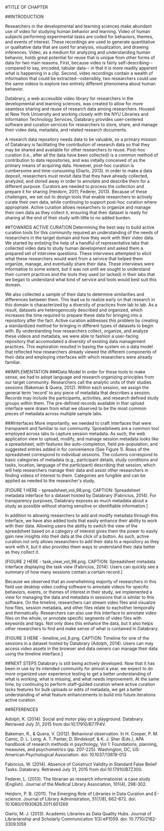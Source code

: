 #TITLE OF CHAPTER

##INTRODUCTION 

Researchers in the developmental and learning sciences make abundant use of video for studying human behavior and learning. 
Video of human subjects performing experimental tasks are coded for behaviors, themes, and events of interest.
These recordings are used to generate quantitative or qualitative data that are used for analysis, visualization, and drawing inferences.
Video, as a medium for analyzing and understanding human behavior, holds great potential for reuse that is unique from other forms of data for two main reasons.
First, because video is fairly self-describing--compared to say, encoded, tabular data-- in that it is more readily apperent what is happening in a clip.
Second, video recordings contain a wealth of information that could be extracted--ostensibly, two researchers could use the same videos to explore two entirely different phenomena about human behavior.

Databrary, a web accessible video library for researchers in the developmental and learning sciences, was created to allow for more seamless sharing and reuse of research data among researchers. 
Housed at New York University and working closely with the NYU Libraries and Information Technology Services, Databrary provides user-centered software and curation services for researchers to store, share, and manage their video data, metadata, and related research documents.

A research data repository needs data to be valuable, so a primary mission of Databrary is facilitating the contribution of research data so that they may be shared and available for other researchers to reuse.
Post-hoc curation (i.e., after all the data have been collected) is a common method of contribution to data repositories, and was initially conceived of as the primary means of acquiring data.
However, post-hoc curation is cumbersome and time-consuming (Giarlo, 2013). 
In order to make a data deposit, researchers must revisit data that they have already collected, analyzed, and stored away in order to annotate and describe them for a different purpose.
Curators are needed to process the collection and prepare it for sharing (Heidorn, 2011; Federer, 2013).
Because of these challenges, we set out to design tools that enable researchers to actively curate their own data, while continuing to support post-hoc curation where appropriate. 
Active curation allows researchers to organize and manage their own data as they collect it, ensuring that their dataset is ready for sharing at the end of their study with little to no added burden.

##TOWARDS ACTIVE CURATION 
Determining the best way to build active curation tools for this community required an understanding of the needs of researchers in the target domain and how they work with their video data. 
We started by enlisting the help of a handful of representative labs that collected video data to study human development and asked them a prepared set of interview questions. 
These interviews attempted to elicit what these researchers would want from a service that helped them organize, manage, and eventually share their data.
These interviews were informative to some extent, but it was not until we sought to understand their current practices and the tools they used (or lacked) in their labs that we began to understand what kind of service and tools would best suit this domain.

We also collected a sample of their data to determine similarities and differences between them. 
This lead us to realize early on that research in this domain is characterized by a diversity of practices from lab to lab. 
As a result, datasets are heterogenously described and organized, which increases the time required to prepare these data for bringing into a repository after the fact.
Active curation addresses this problem by creating a standardized method for bringing in different types of datasets to begin with.
By understanding how researchers collect, organize, and analyze these videos and metadata, we were able to fashion a user-facing repository that accomodated a diversity of existing data management practices. 
This exploration resulted in basing the system on a data model that reflected how researchers already viewed the different components of their data and employing interfaces with which researchers were already familiar.

##IMPLEMENTATION 
###Data Model
In order for these tools to make sense, we had to adopt language and research organizing principles from our target community. 
Researchers call the analytic units of their studies sessions (Bakeman & Quera, 2012). 
Within each session, we assign the general term 'record' to any piece of metadata that describes a session. Records may include the participants, activities, and research defined study groups within them. 
The pre-defined records available in ther upload interface were drawn from what we observed to be the most common pieces of metadata across multiple sample labs.

###Interfaces
More importantly, we needed to craft interfaces that were transparent and familiar to our community. 
Spreadsheets are a common tool employed across labs to capture session metadata.
As such, the web application view to upload, modify, and manage session metadata looks like a spreadsheet, with features like auto-completion, field pre-population, and suggested entries added in for convenience (See Figure 1).
Rows of the spreadsheet correspond to individual sessions.
The columns correspond to basic categories of metadata (e.g., participant details, study conditions and tasks, location, language of the participant) describing that session, which will help researchers manage their data and assist other researchers in finding videos of interest to them. 
Categories are fungible and can be applied as needed to the researcher's study. 

[FIGURE 1 HERE - spreadsheet_vol_98.png. CAPTION: Spreadsheet metadata interface for a dataset hosted by Databrary (Fabricius, 2014). For transparency purposes, Databrary exposes as much metadata about a study as possible without sharing sensitive or identifiable information.]

In addition to allowing researchers to add and modify metadata through this interface, we have also added tools that easily enhance their ability to work with their data.
Allowing users the ability to switch the view of the spreadsheet based on a category of interest gives them the power to easily gain new insights into their data at the click of a button.
As such, active curation not only allows researchers to add their data to a repository as they work with it, but it also provides them ways to understand their data better as they collect it. 

[FIGURE 2 HERE - task_view_vol_98.png. CAPTION: Spreadsheet metadata interface displaying the task view (Fabricius, 2014). Users can quickly see a summary of how many sessions contain a certain record.]

Because we observed that an overwhelming majority of researchers in this field use desktop video coding software to annotate videos for specific behaviors, events, or themes of interest in their study, we implemented a view for managing the data and metadata in sessions that is similar to this software.
On the timeline, researchers can stream video files and visualize how files, session metadata, and other files relate to eachother temporally and thematically. 
Researchers can also use this interface to annotate video files on the whole, or annotate specific segments of video files with keywords and tags. 
Not only does this enhance the data, but it also helps other researchers to find and make sense of what is contained in Databrary.

[FIGURE 3 HERE - timeline_vol_9.png. CAPTION: Timeline for one of the sessions in a dataset hosted by Databrary (Adolph, 2014). Users can may access video assets in the browser and data owners can manage their data using the timeline interface.]

##NEXT STEPS 
Databrary is still being actively developed.
Now that it has been in use by its intended community for almost a year, we expect to do more organized user experience testing to get a better understanding of what is working, what is missing, and what needs improvement. 
At the same time, by continuing to perform staff-guided curation where active curation lacks features for bulk uploads or edits of metadata, we get a better understanding of what feature enhancements to build into future iterations active curation. 

##REFERENCES

Adolph, K. (2014). Social and motor play on a playground. Databrary. Retrieved July 31, 2015 from doi:10.17910/B77P4V.

Bakeman, R., & Quera, V. (2012). Behavioral observation. In H. Cooper, P. M. Camic, D. L. Long, A. T. Panter, D. Rindskopf, & K. J. Sher (Eds.), APA handbook of research methods in psychology, Vol 1: Foundations, planning, measures, and psychometrics (pp. 207-225). Washington, DC, US: American Psychological Association. doi: 10.1037/13619-013

Fabricius, W. (2014). Absence of Construct Validity in Standard False Belief Tasks. Databrary. Retrieved July 31, 2015 from doi:10.17910/B7Z300.

Federer, L. (2013). The librarian as research informationist: a case study (English). Journal of the Medical Library Association, 101(4), 298-302.

Heidorn, P. B. (2011). The Emerging Role of Libraries in Data Curation and E-science. Journal of Library Administration, 51(7/8), 662-672. doi: 10.1080/01930826.2011.601269

Giarlo, M. J. (2013). Academic Libraries as Data Quality Hubs. Journal of Librarianship and Scholarly Communication 1(3):eP1059. doi: 10.7710/2162-3309.1059
